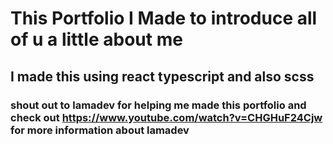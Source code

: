 # This Portfolio I Made to introduce all of u a little about me
## I made this using react typescript and also scss

### shout out to lamadev for helping me made this portfolio and check out https://www.youtube.com/watch?v=CHGHuF24Cjw for more information about lamadev